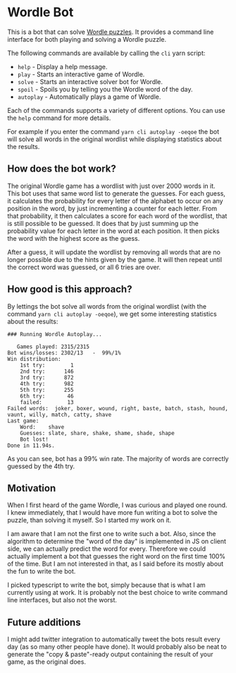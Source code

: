 # Wordle Bot

This is a bot that can solve [Wordle puzzles](https://www.powerlanguage.co.uk/wordle/).
It provides a command line interface for both playing and solving a Wordle puzzle.

The following commands are available by calling the `cli` yarn script:
* `help` - Display a help message.
* `play` - Starts an interactive game of Wordle.
* `solve` - Starts an interactive solver bot for Wordle.
* `spoil` - Spoils you by telling you the Wordle word of the day.
* `autoplay` - Automatically plays a game of Wordle.

Each of the commands supports a variety of different options.
You can use the `help` command for more details.

For example if you enter the command `yarn cli autoplay -oeqoe` the bot will solve all words in the original wordlist while displaying statistics about the results.

## How does the bot work?

The original Wordle game has a wordlist with just over 2000 words in it.
This bot uses that same word list to generate the guesses.
For each guess, it calculates the probability for every letter of the alphabet to occur on any position in the word, by just incrementing a counter for each letter.
From that probability, it then calculates a score for each word of the wordlist, that is still possible to be guessed.
It does that by just summing up the probability value for each letter in the word at each position.
It then picks the word with the highest score as the guess.

After a guess, it will update the wordlist by removing all words that are no longer possible due to the hints given by the game.
It will then repeat until the correct word was guessed, or all 6 tries are over.

## How good is this approach?

By lettings the bot solve all words from the original wordlist (with the command `yarn cli autoplay -oeqoe`), we get some interesting statistics about the results:

```
### Running Wordle Autoplay...

   Games played: 2315/2315
Bot wins/losses: 2302/13   -  99%/1%
Win distribution:
    1st try:        1
    2nd try:      146
    3rd try:      872
    4th try:      982
    5th try:      255
    6th try:       46
    failed:        13
Failed words:  joker, boxer, wound, right, baste, batch, stash, hound, vaunt, willy, match, catty, shave
Last game:
    Word:    shave
    Guesses: slate, share, shake, shame, shade, shape
    Bot lost!
Done in 11.94s.
```

As you can see, bot has a 99% win rate.
The majority of words are correctly guessed by the 4th try.

## Motivation

When I first heard of the game Wordle, I was curious and played one round.
I knew immediately, that I would have more fun writing a bot to solve the puzzle, than solving it myself.
So I started my work on it.

I am aware that I am not the first one to write such a bot.
Also, since the algorithm to determine the "word of the day" is implemented in JS on client side, we can actually predict the word for every.
Therefore we could actually implement a bot that guesses the right word on the first time 100% of the time.
But I am not interested in that, as I said before its mostly about the fun to write the bot. 

I picked typescript to write the bot, simply because that is what I am currently using at work.
It is probably not the best choice to write command line interfaces, but also not the worst.

## Future additions

I might add twitter integration to automatically tweet the bots result every day (as so many other people have done).
It would probably also be neat to generate the "copy & paste"-ready output containing the result of your game, as the original does.